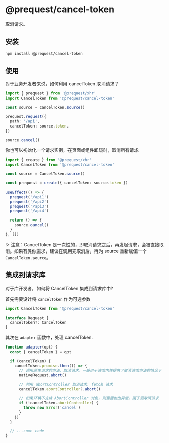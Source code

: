 # @prequest/cancel-token

取消请求。

## 安装

```bash
npm install @prequest/cancel-token
```

## 使用

对于业务开发者来说，如何利用 cancelToken 取消请求？

```ts
import { prequest } from '@prequest/xhr'
import CancelToken from '@prequest/cancel-token'

const source = CancelToken.source()

prequest.request({
  path: '/api',
  cancelToken: source.token,
})

source.cancel()
```

你也可以初始化一个请求实例，在页面或组件卸载时，取消所有请求

```ts
import { create } from '@prequest/xhr'
import CancelToken from '@prequest/cancel-token'

const source = CancelToken.source()

const prequest = create({ cancelToken: source.token })

useEffect(() => {
  prequest('/api1')
  prequest('/api2')
  prequest('/api3')
  prequest('/api4')

  return () => {
    source.cancel()
  }
}, [])
```

!> 注意：CancelToken 是一次性的，即取消请求之后，再发起请求，会被直接取消。如果有类似需求，建议在调用完取消后，再为 source 重新赋值一个　`CancelToken.source`。

## 集成到请求库

对于库开发者，如何将 CancelToken 集成到请求库中?

首先需要设计将 `cancelToken` 作为可选参数

```ts
import CancelToken from '@prequest/cancel-token'

interface Request {
  cancelToken?: CancelToken
}
```

其次在 `adapter` 函数中，处理 cancelToken.

```ts
function adapter(opt) {
  const { cancelToken } = opt

  if (cancelToken) {
    cancelToken.promise.then(() => {
      // 调用原生请求的方法，取消请求。一般用于请求内核提供了取消请求方法的情况下
      nativeRequest.abort()

      // 利用 abortController 取消请求. fetch 请求
      cancelToken.abortController?.abort()

      // 如果环境不支持 AbortController 对象，则需要抛出异常。属于假取消请求
      if (!cancelToken.abortController) {
        throw new Error('cancel')
      }
    })
  }

  // ...some code
}
```
